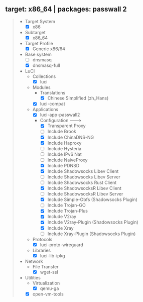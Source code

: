 ## target: x86_64 | packages: passwall 2

> - Target System
>   - [x] x86
> 
> - Subtarget
>   - [x] x86_64
> 
> - Target Profile
>   - [x] Generic x86/64
> 
> - Base system
>   - [ ] dnsmasq
>   - [x] dnsmasq-full
> 
> - LuCI
>   - Collections
>     - [x] luci
>   - Modules
>     - Translations
>       - [x] Chinese Simplified (zh_Hans)
>     - [x] luci-compat
>   - Applications
>     - [x] luci-app-passwall2
>     - Configuration  --->
>       - [x] Transparent Proxy
>       - [ ] Include Brook
>       - [x] Include ChinaDNS-NG
>       - [x] Include Haproxy
>       - [ ] Include Hysteria
>       - [ ] Include IPv6 Nat
>       - [ ] Include NaiveProxy
>       - [x] Include PDNSD
>       - [x] Include Shadowsocks Libev Client
>       - [ ] Include Shadowsocks Libev Server
>       - [ ] Include Shadowsocks Rust Client
>       - [x] Include ShadowsocksR Libev Client
>       - [ ] Include ShadowsocksR Libev Server
>       - [x] Include Simple-Obfs (Shadowsocks Plugin)
>       - [ ] Include Trojan-GO
>       - [x] Include Trojan-Plus
>       - [x] Include V2ray
>       - [x] Include V2ray-Plugin (Shadowsocks Plugin)
>       - [x] Include Xray
>       - [ ] Include Xray-Plugin (Shadowsocks Plugin)
>   - Protocols
>     - [x] luci-proto-wireguard
>   - Libraries
>     - [x] luci-lib-ipkg
> 
> - Network
>   - File Transfer
>     - [x] wget-ssl
> 
> - Utilities
>   - Virtualization
>     - [x] qemu-ga
>   - [x] open-vm-tools
